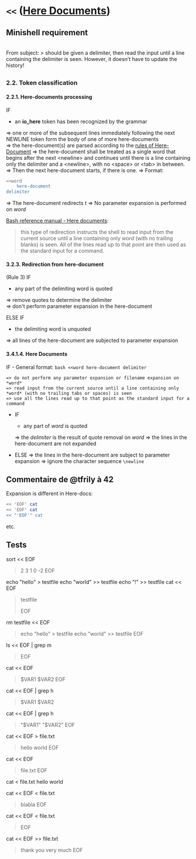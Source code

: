 # `<<` ([Here Documents](https://www.gnu.org/savannah-checkouts/gnu/bash/manual/bash.html#Here-Documents))
## Minishell requirement
<br>From subject:
	> should be given a delimiter, then read the input until a line containing the delimiter is seen. However, it doesn’t have to update the history!

##

### 2.2. Token classification
#### 2.2.1. Here-documents processing
IF
- an **io_here** token has been recognized by the grammar

=> one or more of the subsequent lines immediately following the next NEWLINE token form the body of one of more here-documents<br>
=> the here-document(s) are parsed according to the [rules of Here-Document](https://pubs.opengroup.org/onlinepubs/9699919799/utilities/V3_chap02.html#tag_18_07_04)
=> the here-document shall be treated as a single word that begins after the next \<newline\> and continues until there is a line containing only the delimiter and a \<newline\>, with no \<space\> or \<tab\> in between.
=> Then the next here-document starts, if there is one.
=> Format:

```bash
<<word
	here-document
delimiter
```
=> The here-document redirects t
=> No parameter expansion is performed on *word*

[Bash reference manual - Here documents](https://www.gnu.org/software/bash/manual/bash.html#Here-Documents):
> this type of redirection instructs the shell to read input from the current source until a line containing only *word* (with no trailing blanks) is seen. All of the lines read up to that point are then used as the standard input for a command.

#### 3.2.3. Redirection from here-document
(Rule 3)
IF
- any part of the delimiting word is quoted

=> remove quotes to determine the delimiter<br>
=> don't perform parameter expansion in the here-document

ELSE IF
- the delimiting word is unquoted

=> all lines of the here-document are subjected to parameter expansion

#### 3.4.1.4. Here Documents
IF
	- General format:
	```bash
	<<word
		here-document
	delimiter
	```

	=> do not perform any parameter expansion or filename expansion on *word*
	=> read input from the current source until a line containing only *word* (with no trailing tabs or spaces) is seen
	=> use all the lines read up to that point as the standard input for a command

- IF
	- any part of *word* is quoted

	=> the *delimiter* is the result of quote removal on *word*
	=> the lines in the here-document are not expanded

- ELSE
	=> the lines in the here-document are subject to parameter expansion
	=> ignore the character sequence `\newline`

## Commentaire de @tfrily à 42
Expansion is different in Here-docs: 
```bash
<< 'EOF' cat
<< 'EOF' cat
<< "'EOF'" cat
```
etc.

## Tests
sort << EOF
> 2 
> 3
> 1
> 0
> -2
> EOF

echo "hello" > testfile
echo "world" >> testfile
echo "!" >> testfile
cat << EOF
> 
> testfile 
> 
> EOF

rm testfile
<< EOF
> echo "hello" > testfile
> echo "world" >> testfile
> EOF


ls << EOF | grep m
> EOF

cat << EOF
> $VAR1
> $VAR2
> EOF

cat << EOF | grep h
> $VAR1
> $VAR2

cat << EOF | grep h
> "$VAR1"
> "$VAR2"
> EOF

cat << EOF > file.txt
> hello 
> world
> EOF

cat << EOF
> file.txt 
> EOF

cat < file.txt 
hello 
world

cat << EOF < file.txt
> blabla
> EOF

cat << EOF < file.txt
> EOF

cat << EOF >> file.txt
> thank you
> very much
> EOF